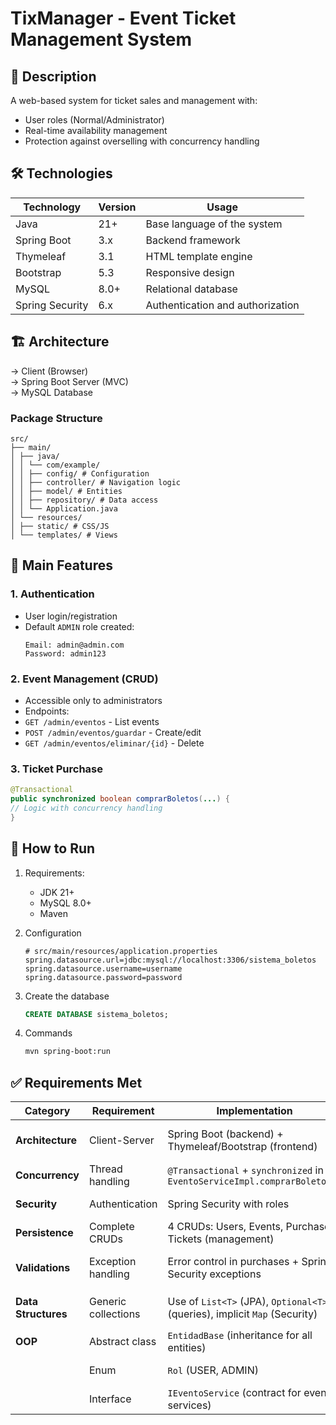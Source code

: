 # TixManager - Event Ticket Management System

## 📌 Description
A web-based system for ticket sales and management with:
- User roles (Normal/Administrator)
- Real-time availability management
- Protection against overselling with concurrency handling

## 🛠️ Technologies
| **Technology**      | **Version** | **Usage**                        |
|---------------------|-------------|----------------------------------|
| Java                | 21+         | Base language of the system      |
| Spring Boot         | 3.x         | Backend framework                 |
| Thymeleaf           | 3.1         | HTML template engine             |
| Bootstrap           | 5.3         | Responsive design                |
| MySQL               | 8.0+        | Relational database              |
| Spring Security     | 6.x         | Authentication and authorization |

## 🏗️ Architecture
→ Client (Browser)
<br>
→ Spring Boot Server (MVC)
<br>
→ MySQL Database


### Package Structure
```
src/
├── main/
│ ├── java/
│ │ └── com/example/
│ │ ├── config/ # Configuration
│ │ ├── controller/ # Navigation logic
│ │ ├── model/ # Entities
│ │ ├── repository/ # Data access
│ │ └── Application.java
│ └── resources/
│ ├── static/ # CSS/JS
│ └── templates/ # Views
```


## 🔑 Main Features
### 1. Authentication
- User login/registration
- Default `ADMIN` role created:
    ```plaintext
    Email: admin@admin.com
    Password: admin123
    ```


### 2. Event Management (CRUD)
- Accessible only to administrators
- Endpoints:
- `GET /admin/eventos` - List events
- `POST /admin/eventos/guardar` - Create/edit
- `GET /admin/eventos/eliminar/{id}` - Delete

### 3. Ticket Purchase
```java
@Transactional
public synchronized boolean comprarBoletos(...) {
// Logic with concurrency handling
}
```

## 🚀 How to Run

1. Requirements:
   - JDK 21+
   - MySQL 8.0+
   - Maven
2. Configuration
    ```properties
    # src/main/resources/application.properties
    spring.datasource.url=jdbc:mysql://localhost:3306/sistema_boletos
    spring.datasource.username=username
    spring.datasource.password=password
    ```
3. Create the database
   ```sql
   CREATE DATABASE sistema_boletos;
   ```

4. Commands
    ```bash
    mvn spring-boot:run
    ```

## ✅ Requirements Met

| **Category**         | **Requirement**                     | **Implementation**                                                                 | **Evidence**                                                                 |
|----------------------|-------------------------------------|------------------------------------------------------------------------------------|-------------------------------------------------------------------------------|
| **Architecture**     | Client-Server                       | Spring Boot (backend) + Thymeleaf/Bootstrap (frontend)                             | HTTP requests, clear separation of layers                                     |
| **Concurrency**      | Thread handling                     | `@Transactional` + `synchronized` in `EventoServiceImpl.comprarBoletos()`          | [See code](src/main/java/com/example/sistemaboletos/model/servicio/EventoServiceImpl.java)                                                               |
| **Security**         | Authentication                      | Spring Security with roles                                                          | Protection of `/admin/**` routes                                              |
| **Persistence**      | Complete CRUDs                      | 4 CRUDs: Users, Events, Purchases, Tickets (management)                            | JPA repositories                                                              |
| **Validations**      | Exception handling                  | Error control in purchases + Spring Security exceptions                             | Messages in views (`login?error`)                                             |
| **Data Structures**  | Generic collections                 | Use of `List<T>` (JPA), `Optional<T>` (queries), implicit `Map` (Security)         | Methods `findAll()`, `findByEmail()`                                          |
| **OOP**              | Abstract class                      | `EntidadBase` (inheritance for all entities)                                        | Centralizes `id` field                                                        |
|                      | Enum                                | `Rol` (USER, ADMIN)                                                                | Definition of system roles                                                    |
|                      | Interface                           | `IEventoService` (contract for event services)                                      | Implemented in `EventoServiceImpl`                                            |


